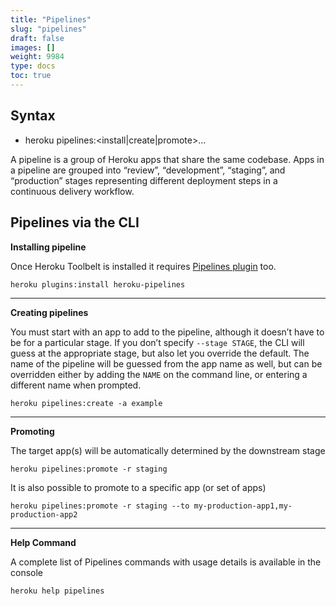 ```yaml
---
title: "Pipelines"
slug: "pipelines"
draft: false
images: []
weight: 9984
type: docs
toc: true
---
```


## Syntax
- heroku pipelines:<install|create|promote>...

A pipeline is a group of Heroku apps that share the same codebase. Apps in a pipeline are grouped into “review”, “development”, “staging”, and “production” stages representing different deployment steps in a continuous delivery workflow.

## Pipelines via the CLI
**Installing pipeline**

Once Heroku Toolbelt is installed it requires [Pipelines plugin][1] too. 

    heroku plugins:install heroku-pipelines
---

**Creating pipelines**

 You must start with an app to add to the pipeline, although it doesn’t have to be for a particular stage. If you don’t specify `--stage STAGE`, the CLI will guess at the appropriate stage, but also let you override the default. The name of the pipeline will be guessed from the app name as well, but can be overridden either by adding the `NAME` on the command line, or entering a different name when prompted.

    heroku pipelines:create -a example
---

**Promoting**

The target app(s) will be automatically determined by the downstream stage

    heroku pipelines:promote -r staging

It is also possible to promote to a specific app (or set of apps)

    heroku pipelines:promote -r staging --to my-production-app1,my-production-app2
---

**Help Command**

A complete list of Pipelines commands with usage details is available in the console

    heroku help pipelines



  [1]: https://github.com/heroku/heroku-pipelines

